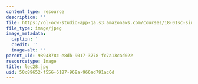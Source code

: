 ```yaml
---
content_type: resource
description: ''
file: https://ol-ocw-studio-app-qa.s3.amazonaws.com/courses/18-01sc-single-variable-calculus-fall-2010/50c89652f5566187968a966ad791ac6d_lec28.jpg
file_type: image/jpeg
image_metadata:
  caption: ''
  credit: ''
  image-alt: ''
parent_uid: 9894378c-e8db-9017-3778-fc7a13cad022
resourcetype: Image
title: lec28.jpg
uid: 50c89652-f556-6187-968a-966ad791ac6d
---
```

